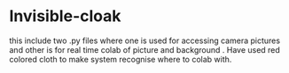 # Invisible-cloak
this include two .py files where one is used for accessing camera pictures and other is for real time colab of picture and background .
Have used red colored cloth to make system recognise where to colab with.
